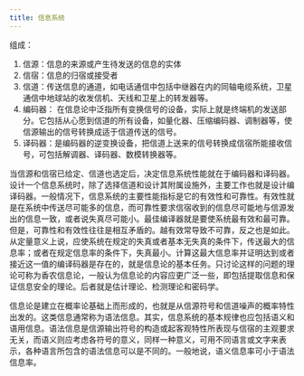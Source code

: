```yaml
---
title: 信息系统
---
```


组成：
1. 信源：信息的来源或产生待发送的信息的实体
2. 信宿：信息的归宿或接受者
3. 信道：传送信息的通道，如电话通信中包括中继器在内的同轴电缆系统，卫星通信中地球站的收发信机、天线和卫星上的转发器等。
4. 编码器： 在信息论中泛指所有变换信号的设备，实际上就是终端机的发送部分。它包括从心愿到信道的所有设备，如量化器、压缩编码器、调制器等，使信源输出的信号转换成适于信道传送的信号。
5. 译码器：是编码器的逆变换设备，把信道上送来的信号转换成信宿所能接收信号，可包括解调器、译码器、数模转换器等。

当信源和信宿已给定、信道也选定后，决定信息系统性能就在于编码器和译码器。设计一个信息系统时，除了选择信道和设计其附属设施外，主要工作也就是设计编译码器。一般情况下，信息系统的主要性能指标是它的有效性和可靠性。有效性就是在系统中传送尽可能多的信息，而可靠性要求信宿收到的信息尽可能地与信源发出的信息一致，或者说失真尽可能小。最佳编译器就是要使系统最有效和最可靠。但是，可靠性和有效性往往是相互矛盾的。越有效常导致不可靠，反之也是如此。从定量意义上说，应使系统在规定的失真或者基本无失真的条件下，传送最大的信息率；或者在规定信息率的条件下，失真最小。计算这最大信息率并证明达到或者接近这一值的编译码器是存在的，就是信息论的基本任务。只讨论这样的问题的理论可称为香农信息论，一般认为信息论的内容应更广泛一些，即包括提取信息和保证信息安全的理论。后者就是估计理论、检测理论和密码学。

信息论是建立在概率论基础上而形成的，也就是从信源符号和信道噪声的概率特性出发的。这类信息通常称为语法信息。其实，信息系统的基本规律也应包括语义和语用信息。语法信息是信源输出符号的构造或起客观特性所表现与信宿的主观要求无关，而语义则应考虑各符号的意义，同样一种意义，可用不同语言或文字来表示，各种语言所包含的语法信息可以是不同的。一般地说，语义信息率可小于语法信息率。